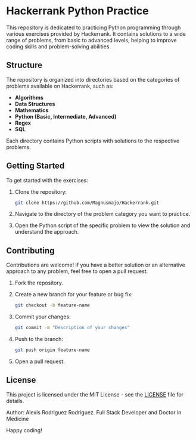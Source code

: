 # Hackerrank Python Practice

This repository is dedicated to practicing Python programming through various exercises provided by Hackerrank. It contains solutions to a wide range of problems, from basic to advanced levels, helping to improve coding skills and problem-solving abilities.

## Structure

The repository is organized into directories based on the categories of problems available on Hackerrank, such as:

- **Algorithms**
- **Data Structures**
- **Mathematics**
- **Python (Basic, Intermediate, Advanced)**
- **Regex**
- **SQL**

Each directory contains Python scripts with solutions to the respective problems.

## Getting Started

To get started with the exercises:

1. Clone the repository:

    ```bash
    git clone https://github.com/Magnusmajo/Hackerrank.git
    ```

2. Navigate to the directory of the problem category you want to practice.
3. Open the Python script of the specific problem to view the solution and understand the approach.

## Contributing

Contributions are welcome! If you have a better solution or an alternative approach to any problem, feel free to open a pull request.

1. Fork the repository.

2. Create a new branch for your feature or bug fix:

    ```bash
    git checkout -b feature-name
    ```

3. Commit your changes:

    ```bash
    git commit -m "Description of your changes"
    ```

4. Push to the branch:

    ```bash
    git push origin feature-name
    ```

5. Open a pull request.

## License

This project is licensed under the MIT License - see the [LICENSE](LICENSE) file for details.

Author: Alexis Rodriguez Rodriguez. Full Stack Developer and Doctor in Medicine

Happy coding!
